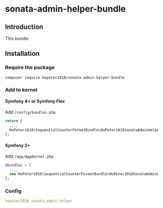 # sonata-admin-helper-bundle

## Introduction

This bundle

## Installation

### Require the package

`composer require hopeter1018/sonata-admin-helper-bundle`

### Add to kernel

#### Symfony 4+ or Symfony Flex

Add `/config/bundles.php`

```php
return [
  ...,
  HoPeter1018\SequentialCounterFormatBundle\HoPeter1018SonataAdminHelperBundle::class => ['all' => true],
];
```

#### Symfony 2+

Add `/app/AppKernel.php`

```php
$bundles = [
  ...,
  new HoPeter1018\SequentialCounterFormatBundle\HoPeter1018SonataAdminHelperBundle(),
];
```

### Config

```yaml
hopeter1018_sonata_admin_helper
```
